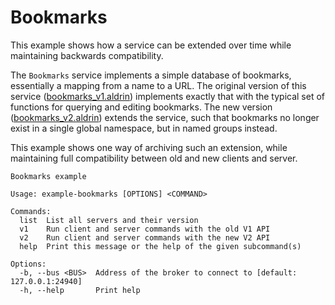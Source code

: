 # Bookmarks

This example shows how a service can be extended over time while maintaining backwards
compatibility.

The `Bookmarks` service implements a simple database of bookmarks, essentially a mapping from a name
to a URL. The original version of this service ([bookmarks_v1.aldrin](src/bookmarks_v1.aldrin))
implements exactly that with the typical set of functions for querying and editing bookmarks. The
new version ([bookmarks_v2.aldrin](src/bookmarks_v2.aldrin)) extends the service, such that
bookmarks no longer exist in a single global namespace, but in named groups instead.

This example shows one way of archiving such an extension, while maintaining full compatibility
between old and new clients and server.

```
Bookmarks example

Usage: example-bookmarks [OPTIONS] <COMMAND>

Commands:
  list  List all servers and their version
  v1    Run client and server commands with the old V1 API
  v2    Run client and server commands with the new V2 API
  help  Print this message or the help of the given subcommand(s)

Options:
  -b, --bus <BUS>  Address of the broker to connect to [default: 127.0.0.1:24940]
  -h, --help       Print help
```
